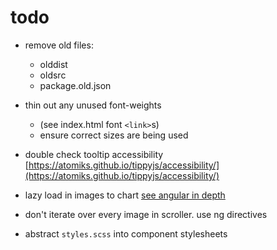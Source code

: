 # todo

- remove old files:

  - olddist
  - oldsrc
  - package.old.json

- thin out any unused font-weights

  - (see index.html font `<link>`s)
  - ensure correct sizes are being used

* double check tooltip accessibility [https://atomiks.github.io/tippyjs/accessibility/](https://atomiks.github.io/tippyjs/accessibility/)

* lazy load in images to chart [see angular in depth](https://blog.angularindepth.com/a-modern-solution-to-lazy-loading-using-intersection-observer-9280c149bbc)

* don't iterate over every image in scroller. use ng directives
* abstract `styles.scss` into component stylesheets
